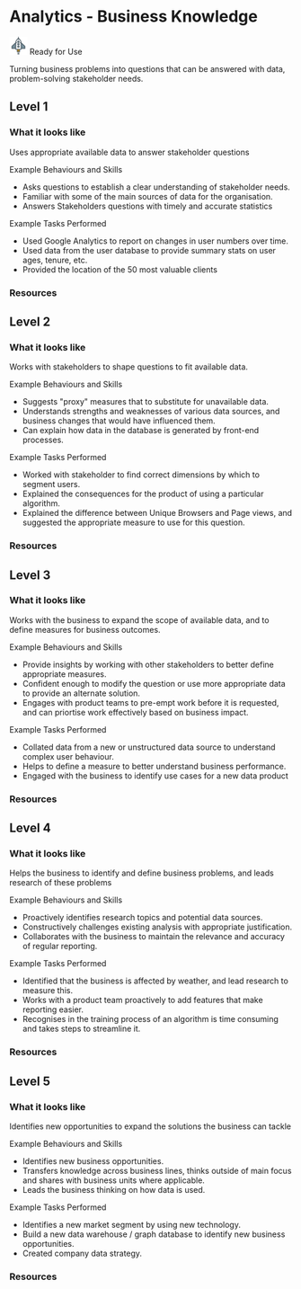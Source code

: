 # Analytics - Business Knowledge
![Ready](../Images/rocket.png) Ready for Use  

Turning business problems into questions that can be answered with data, problem-solving stakeholder needs.

## Level 1

### What it looks like

Uses appropriate available data to answer stakeholder questions	

Example Behaviours and Skills
- Asks questions to establish a clear understanding of stakeholder needs.
- Familiar with some of the main sources of data for the organisation.
- Answers Stakeholders questions with timely and accurate statistics

Example Tasks Performed
- Used Google Analytics to report on changes in user numbers over time.
- Used data from the user database to provide summary stats on user ages, tenure, etc.
- Provided the location of the 50 most valuable clients

### Resources

## Level 2

### What it looks like

Works with stakeholders to shape questions to fit available data.	

Example Behaviours and Skills
- Suggests "proxy" measures that to substitute for unavailable data.
- Understands strengths and weaknesses of various data sources, and business changes that would have influenced them.
- Can explain how data in the database is generated by front-end processes.

Example Tasks Performed
- Worked with stakeholder to find correct dimensions by which to segment users.
- Explained the consequences for the product of using a particular algorithm.
- Explained the difference between Unique Browsers and Page views, and suggested the appropriate measure to use for this question.

### Resources

## Level 3

### What it looks like

Works with the business to expand the scope of available data, and to define measures for business outcomes.	

Example Behaviours and Skills
- Provide insights by working with other stakeholders to better define appropriate measures.
- Confident enough to modify the question or use more appropriate data to provide an alternate solution.
- Engages with product teams to pre-empt work before it is requested, and can priortise work effectively based on business impact.

Example Tasks Performed
- Collated data from a new or unstructured data source to understand complex user behaviour.
- Helps to define a measure to better understand business performance.
- Engaged with the business to identify use cases for a new data product

### Resources

## Level 4

### What it looks like

Helps the business to identify and define business problems, and leads research of these problems	

Example Behaviours and Skills
- Proactively identifies research topics and potential data sources.
- Constructively challenges existing analysis with appropriate justification.
- Collaborates with the business to maintain the relevance and accuracy of regular reporting.

Example Tasks Performed
- Identified that the business is affected by weather, and lead research to measure this.
- Works with a product team proactively to add features that make reporting easier.
- Recognises in the training process of an algorithm is time consuming and takes steps to streamline it.

### Resources

## Level 5

### What it looks like

Identifies new opportunities to expand the solutions the business can tackle	

Example Behaviours and Skills
- Identifies new business opportunities.
- Transfers knowledge across business lines, thinks outside of main focus and shares with business units where applicable.
- Leads the business thinking on how data is used.

Example Tasks Performed
- Identifies a new market segment by using new technology.
- Build a new data warehouse / graph database to identify new business opportunities.
- Created company data strategy.

### Resources